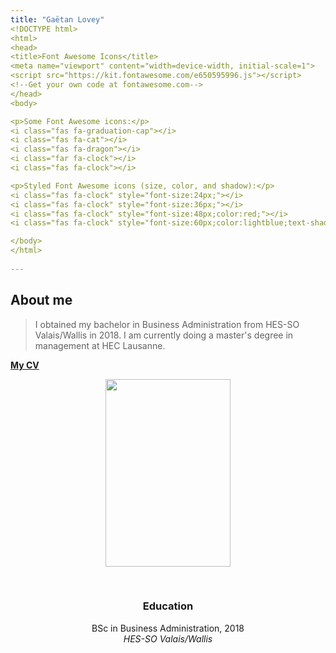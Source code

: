 ```yaml
---
title: "Gaëtan Lovey"
<!DOCTYPE html>
<html>
<head>
<title>Font Awesome Icons</title>
<meta name="viewport" content="width=device-width, initial-scale=1">
<script src="https://kit.fontawesome.com/e650595996.js"></script>
<!--Get your own code at fontawesome.com-->
</head>
<body>

<p>Some Font Awesome icons:</p>
<i class="fas fa-graduation-cap"></i>
<i class="fas fa-cat"></i>
<i class="fas fa-dragon"></i>
<i class="far fa-clock"></i>
<i class="fas fa-clock"></i>

<p>Styled Font Awesome icons (size, color, and shadow):</p>
<i class="fas fa-clock" style="font-size:24px;"></i>
<i class="fas fa-clock" style="font-size:36px;"></i>
<i class="fas fa-clock" style="font-size:48px;color:red;"></i>
<i class="fas fa-clock" style="font-size:60px;color:lightblue;text-shadow:2px 2px 4px #000000;"></i>

</body>
</html>
        
---
```

## About me

> I obtained my bachelor in Business Administration from HES-SO Valais/Wallis in 2018. 
> I am currently doing a master's degree in management at HEC Lausanne. 

[__**My CV**__](https://glovey.netlify.app/en/curriculum-vitæ/)

<p align="center">
  <img src="/profile.png" width="200" height="300"/>
</p>

<p>&nbsp; </p>

<center>  

### Education 

<i class="fas fa-graduation-cap"></i> BSc in Business Administration, 2018
  <br/>*HES-SO Valais/Wallis*
  
</p></center>



